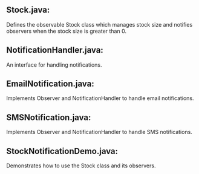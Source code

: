 ## Stock.java:
Defines the observable Stock class which manages stock size and notifies observers when the stock size is greater than 0.
## NotificationHandler.java: 
An interface for handling notifications.
## EmailNotification.java: 
Implements Observer and NotificationHandler to handle email notifications.
## SMSNotification.java: 
Implements Observer and NotificationHandler to handle SMS notifications.
## StockNotificationDemo.java: 
Demonstrates how to use the Stock class and its observers.
